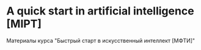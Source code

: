 # A quick start in artificial intelligence [MIPT]
 Материалы курса "Быстрый старт в искусственный интеллект [МФТИ]"
